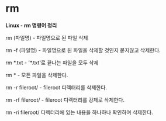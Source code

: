 # rm

**Linux - rm 명령어 정리**

rm \(파일명\)  - 파일명으로 된 파일 삭제

rm -f \(파일명\) - 파일명으로 된 파일을 삭제할 것인지 묻지않고 삭제한다.

rm \*.txt  - '\*.txt'로 끝나는 파일을 모두 삭제

rm \* - 모든 파일을 삭제한다.

rm -r fileroot/ - fileroot 디렉터리를 삭제한다.

rm -rf fileroot/ - fileroot 디렉터리를 강제로 삭제한다.

rm -ri fileroot/ 디렉터리에 있는 내용을 하나하나 확인하며 삭제한다.

